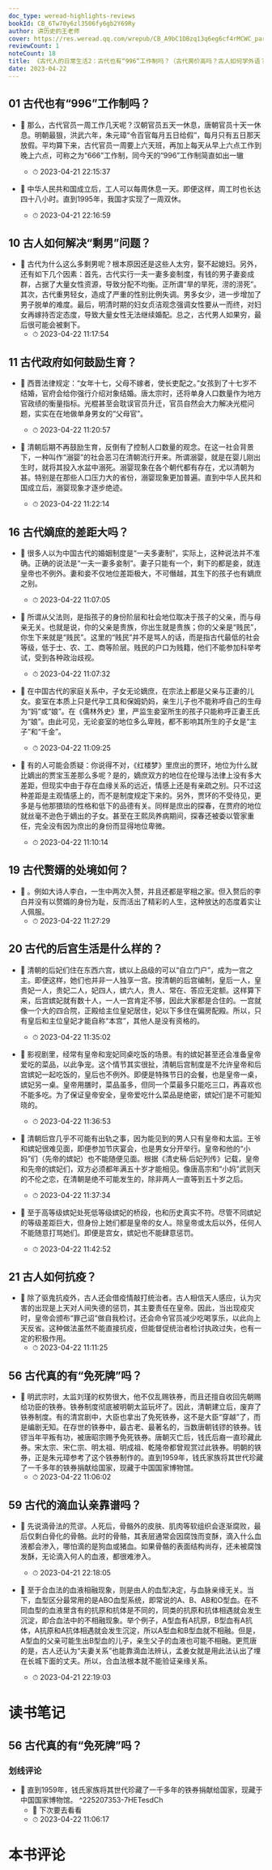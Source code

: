 ```yaml
---
doc_type: weread-highlights-reviews
bookId: CB_6Tw70y6zl3506fy6gb2Y69Ry
author: 讲历史的王老师
cover: https://res.weread.qq.com/wrepub/CB_A9bC1DBzq13q6eg6cf4rMCWC_parsecover
reviewCount: 1
noteCount: 18
title: 《古代人的日常生活2：古代也有“996“工作制吗？（古代房价高吗？古人如何学外语？收录职场、百科等6大类全新主题，60个话题和90张精美插图，再次满足你对古人日常生活的全部好奇！抖音大号“讲历史的王老师”新作。）》
date: 2023-04-22
---
```



## 01 古代也有“996”工作制吗？


- 📌 那么，古代官员一周工作几天呢？汉朝官员五天一休息，唐朝官员十天一休息。明朝最狠，洪武六年，朱元璋“令百官每月五日给假”，每月只有五日那天放假。平均算下来，古代官员一周要上六天班，再加上每天从早上六点工作到晚上六点，可称之为“666”工作制，同今天的“996”工作制简直如出一辙 
    - ⏱ 2023-04-21 22:15:37 

- 📌 中华人民共和国成立后，工人可以每周休息一天。即便这样，周工时也长达四十八小时。直到1995年，我国才实现了一周双休。 
    - ⏱ 2023-04-21 22:16:59 
## 10 古人如何解决“剩男”问题？


- 📌 古代为什么这么多剩男呢？根本原因还是这些人太穷，娶不起媳妇。另外，还有如下几个因素：首先，古代实行一夫一妻多妾制度，有钱的男子妻妾成群，占据了大量女性资源，导致分配不均衡。正所谓“旱的旱死，涝的涝死”。其次，古代重男轻女，造成了严重的性别比例失调。男多女少，进一步增加了男子脱单的难度。最后，明清时期的妇女贞洁观念强调女性要从一而终，对妇女再嫁持否定态度，导致大量女性无法继续婚配。总之，古代男人如果穷，最后很可能会被剩下。 
    - ⏱ 2023-04-22 11:17:54 
## 11 古代政府如何鼓励生育？


- 📌 西晋法律规定：“女年十七，父母不嫁者，使长吏配之。”女孩到了十七岁不结婚，官府会给你强行介绍对象结婚。唐太宗时，还将单身人口数量作为地方官政绩的衡量指标。光棍甚至会耽误官员升迁，官员自然会大力解决光棍问题，实实在在地做单身男女的“父母官”。 
    - ⏱ 2023-04-22 11:20:57 

- 📌 清朝后期不再鼓励生育，反倒有了控制人口数量的观念。在这一社会背景下，一种叫作“溺婴”的社会恶习在清朝流行开来。所谓溺婴，就是在婴儿刚出生时，就将其投入水盆中溺死。溺婴现象在各个朝代都有存在，尤以清朝为甚。特别是在那些人口压力大的省份，溺婴现象更加普遍。直到中华人民共和国成立后，溺婴现象才逐步绝迹。 
    - ⏱ 2023-04-22 11:22:14 
## 16 古代嫡庶的差距大吗？


- 📌 很多人以为中国古代的婚姻制度是“一夫多妻制”，实际上，这种说法并不准确。正确的说法是“一夫一妻多妾制”。妻子只能有一个，剩下的都是妾，就连皇帝也不例外。妻和妾不仅地位差距极大，不可僭越，其生下的孩子也有嫡庶之别。 
    - ⏱ 2023-04-22 11:07:05 

- 📌 所谓从父法则，是指孩子的身份阶层和社会地位取决于孩子的父亲，而与母亲无关。也就是说，你的父亲是贵族，你出生就是贵族；你的父亲是“贱民”，你生下来就是“贱民”。这里的“贱民”并不是骂人的话，而是指古代最低的社会等级，低于士、农、工、商等阶层。贱民的户口为贱籍，他们不能参加科举考试，受到各种政治歧视。 
    - ⏱ 2023-04-22 11:07:32 

- 📌 在中国古代的家庭关系中，子女无论嫡庶，在宗法上都是父亲与正妻的儿女。妾室在本质上只是代孕工具和保姆奶妈，亲生儿子也不能称呼自己的生母为“妈”或“娘”。在《儒林外史》里，严监生妾室所生的孩子只能称呼正妻王氏为“娘”。由此可见，无论妾室的地位多么卑贱，都不影响其所生的子女是“主子”和“千金”。 
    - ⏱ 2023-04-22 11:09:25 

- 📌 有的人可能会质疑：你说得不对，《红楼梦》里庶出的贾环，地位为什么就比嫡出的贾宝玉差那么多呢？是的，嫡庶双方的地位在伦理与法律上没有多大差距，但现实中由于存在血缘关系的远近，情感上还是有亲疏之别。只不过这种差距是主观情感上的，而不是制度规定下来的。另外，贾环的不受待见，更多是与他那猥琐的性格和低下的品德有关。同样是庶出的探春，在贾府的地位就丝毫不逊色于嫡出的子女。甚至在王熙凤养病期间，探春还被委以管家重任，完全没有因为庶出的身份而显得地位卑微。 
    - ⏱ 2023-04-22 11:10:14 
## 19 古代赘婿的处境如何？


- 📌 。例如大诗人李白，一生中两次入赘，并且还都是宰相之家。但入赘后的李白并没有以赘婿的身份为耻，反而活出了精彩的人生，这种放达的态度着实让人佩服。 
    - ⏱ 2023-04-22 11:27:29 
## 20 古代的后宫生活是什么样的？


- 📌 清朝的后妃们住在东西六宫，嫔以上品级的可以“自立门户”，成为一宫之主。即便这样，她们也并非一人独享一宫。按清朝的后宫编制，皇后一人，皇贵妃一人，贵妃二人，妃四人，嫔六人，贵人、常在、答应无定额。这样算下来，后宫嫔妃就有数十人，一人一宫肯定不够，因此大家都是合住的。一宫就像一个大的四合院，正殿给主位皇妃居住，妃以下多住在偏房配殿。所以，只有皇后和主位皇妃才能自称“本宫”，其他人是没有资格的。 
    - ⏱ 2023-04-22 11:35:02 

- 📌 影视剧里，经常有皇帝和宠妃同桌吃饭的场景。有的嫔妃甚至还会准备皇帝爱吃的菜品，以此争宠。这个情节其实很扯，清朝后宫制度是不允许皇帝和后宫嫔妃一起吃饭的，皇后也不例外。即便是特殊节日的会餐，也是皇帝一桌，嫔妃另一桌。皇帝用膳时，菜品虽多，但同一个菜最多只能吃三口，再喜欢也不能多吃。为了保证皇帝安全，皇帝爱吃什么菜品是绝密，嫔妃们是不可能知晓的。 
    - ⏱ 2023-04-22 11:36:53 

- 📌 清朝后宫几乎不可能有出轨之事，因为能见到的男人只有皇帝和太监。王爷和嫔妃很难见面，即便参加节庆宴会，也是男女分开举行。皇帝和他的“小妈”们（先帝的嫔妃）也不能随便见面。根据《清史稿·后妃列传》记载，皇帝和先帝的嫔妃们，双方必须都年满五十岁才能相见。像唐高宗和“小妈”武则天的不伦之恋，在清朝是绝不可能发生的，除非两人一直等到五十岁之后。 
    - ⏱ 2023-04-22 11:37:34 

- 📌 至于高等级嫔妃处死低等级嫔妃的桥段，也和历史真实不符。尽管不同嫔妃的等级差距巨大，但身份上她们都是皇帝的女人。除皇帝或太后以外，任何人不能随意打骂她们。即便是宫女，嫔妃也不能肆意惩罚。 
    - ⏱ 2023-04-22 11:42:52 
## 21 古人如何抗疫？


- 📌 除了驱鬼抗疫外，古人还会借疫情敲打统治者。古人相信天人感应，认为灾害的出现是上天对人间失德的惩罚，其主要责任在皇帝。因此，当出现疫灾时，皇帝会颁布“罪己诏”做自我检讨。还会命令官员减少吃喝享乐，以此向上天反省。这种做法虽然不能直接抗疫，但能督促统治者检讨执政过失，也有一定的积极作用。 
    - ⏱ 2023-04-22 11:11:25 
## 56 古代真的有“免死牌”吗？


- 📌 明武宗时，太监刘瑾的权势很大，他不仅乱赐铁券，而且还擅自收回先朝赐给功臣的铁券。铁券制度彻底被明朝太监玩坏了。因此，清朝建立后，废弃了铁券制度。有的清宫剧中，大臣也拿出了免死铁券，这不是大臣“穿越”了，而是编剧无知。在存世的铁券中，最古老、最著名的，当数唐朝钱镠的铁券。钱镠当年平叛有功，被唐昭宗赐予免死铁券。唐朝灭亡后，钱氏后裔一直珍藏此券。宋太宗、宋仁宗、明太祖、明成祖、乾隆帝都曾观赏过此铁券。明朝的铁券，正是朱元璋参考了这个铁券制作的。直到1959年，钱氏家族将其世代珍藏了一千多年的铁券捐献给国家，现藏于中国国家博物馆。 
    - ⏱ 2023-04-22 11:06:02 
## 59 古代的滴血认亲靠谱吗？


- 📌 先说滴骨法的荒谬。人死后，骨骼外的皮肤、肌肉等软组织会逐渐腐败，最后仅剩白骨化的骨骼。此时的骨骼，其表层通常会因腐蚀而变酥，滴入什么血液都会渗入，哪怕滴的是狗血或猪血。如果骨骼的表面结构尚存，还未被腐蚀发酥，无论滴入何人的血液，都很难渗入。 
    - ⏱ 2023-04-21 22:18:05 

- 📌 至于合血法的血液相融现象，则是由人的血型决定，与血脉亲缘无关。当下，血型区分最常用的是ABO血型系统，即常说的A、B、AB和O型血。在不同血型的血液里含有的抗原和抗体是不同的，同类的抗原和抗体相遇就会发生沉淀，即合血法中的不相融现象。举个例子，A型血有A抗原，B型血有A抗体，A抗原和A抗体相遇就会发生沉淀，所以A型血和B型血就不相融。但是，A型血的父亲可能生出B型血的儿子，亲生父子的血液也可能不相融。更荒唐的是，古人还认为“夫妻关系”也能靠滴血法辨认，孟姜女就是用此法认出了埋在长城下面的丈夫。所以，合血法根本就不能验证亲缘关系。 
    - ⏱ 2023-04-21 22:19:03 

# 读书笔记

## 56 古代真的有“免死牌”吗？

### 划线评论
- 📌 直到1959年，钱氏家族将其世代珍藏了一千多年的铁券捐献给国家，现藏于中国国家博物馆。  ^225207353-7HETesdCh
    - 💭 下次要去看看
    - ⏱ 2023-04-22 11:06:17
   

# 本书评论
